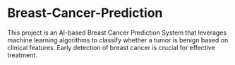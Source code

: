 # Breast-Cancer-Prediction
This project is an AI-based Breast Cancer Prediction System that leverages machine learning algorithms to classify whether a tumor is benign  based on clinical features. Early detection of breast cancer is crucial for effective treatment.
